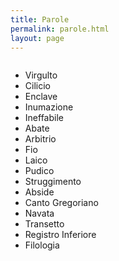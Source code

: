 ```yaml
---
title: Parole
permalink: parole.html
layout: page
---
```


<style type="text/css">
  ul li { text-align: left; } ul { display: inline-block; }
</style>

* Virgulto
* Cilicio
* Enclave
* Inumazione
* Ineffabile
* Abate
* Arbitrio
* Fio
* Laico
* Pudico
* Struggimento
* Abside
* Canto Gregoriano
* Navata
* Transetto
* Registro Inferiore
* Filologia
